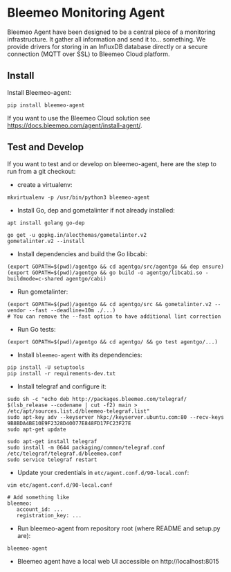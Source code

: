 # Bleemeo Monitoring Agent


Bleemeo Agent have been designed to be a central piece of
a monitoring infrastructure. It gather all information and
send it to... something. We provide drivers for storing in
an InfluxDB database directly or a secure connection (MQTT over SSL) to
Bleemeo Cloud platform.


## Install


Install Bleemeo-agent:
```
pip install bleemeo-agent
```

If you want to use the Bleemeo Cloud solution see https://docs.bleemeo.com/agent/install-agent/.

## Test and Develop


If you want to test and or develop on bleemeo-agent, here are the step to run from a git checkout:

* create a virtualenv:
```
mkvirtualenv -p /usr/bin/python3 bleemeo-agent
```

* Install Go, dep and gometalinter if not already installed:
```
apt install golang go-dep

go get -u gopkg.in/alecthomas/gometalinter.v2
gometalinter.v2 --install
```

* Install dependencies and build the Go libcabi:
```
(export GOPATH=$(pwd)/agentgo && cd agentgo/src/agentgo && dep ensure)
(export GOPATH=$(pwd)/agentgo && go build -o agentgo/libcabi.so -buildmode=c-shared agentgo/cabi)
```

* Run gometalinter:
```
(export GOPATH=$(pwd)/agentgo && cd agentgo/src && gometalinter.v2 --vendor --fast --deadline=10m ./...)
# You can remove the --fast option to have additional lint correction
```

* Run Go tests:
```
(export GOPATH=$(pwd)/agentgo && cd agentgo/ && go test agentgo/...)
```


* Install `bleemeo-agent` with its dependencies:
```
pip install -U setuptools
pip install -r requirements-dev.txt
```

* Install telegraf and configure it:
```
sudo sh -c "echo deb http://packages.bleemeo.com/telegraf/ $(lsb_release --codename | cut -f2) main > /etc/apt/sources.list.d/bleemeo-telegraf.list"
sudo apt-key adv --keyserver hkp://keyserver.ubuntu.com:80 --recv-keys 9B8BDA4BE10E9F2328D40077E848FD17FC23F27E
sudo apt-get update

sudo apt-get install telegraf
sudo install -m 0644 packaging/common/telegraf.conf /etc/telegraf/telegraf.d/bleemeo.conf
sudo service telegraf restart
```

* Update your credentials in `etc/agent.conf.d/90-local.conf`:
```
vim etc/agent.conf.d/90-local.conf

# Add something like
bleemeo:
   account_id: ...
   registration_key: ...
```

* Run bleemeo-agent from repository root (where README and setup.py are):
```
bleemeo-agent
```

* Bleemeo agent have a local web UI accessible on http://localhost:8015

